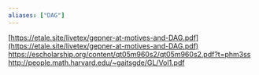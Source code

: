 ```yaml
---
aliases: ["DAG"]
---
```


[https://etale.site/livetex/gepner-at-motives-and-DAG.pdf](https://etale.site/livetex/gepner-at-motives-and-DAG.pdf)
<https://escholarship.org/content/qt05m960s2/qt05m960s2.pdf?t=phm3ss>
<http://people.math.harvard.edu/~gaitsgde/GL/Vol1.pdf>